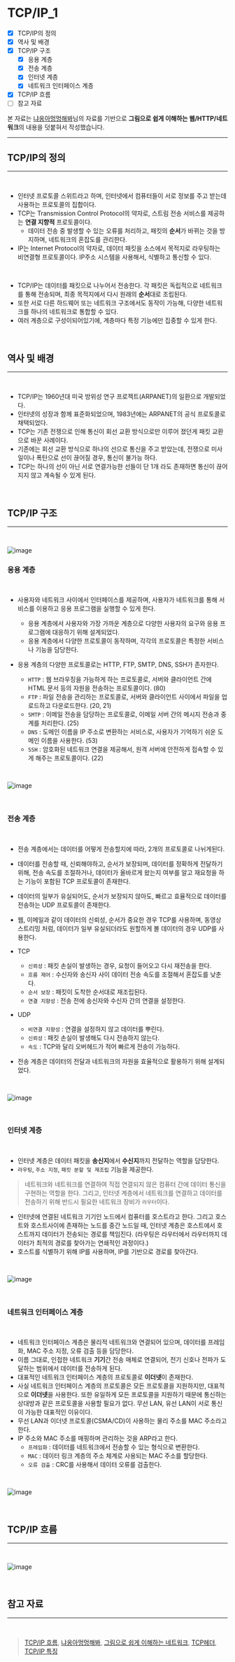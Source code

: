 # TCP/IP_1

- [x] TCP/IP의 정의
- [x] 역사 및 배경
- [x] TCP/IP 구조
  - [x] 응용 계층
  - [x] 전송 계층
  - [x] 인터넷 계층
  - [x] 네트워크 인터페이스 계층
- [x] TCP/IP 흐름
- [ ] 참고 자료

본 자료는 [냐옹아멍멍해봐](https://better-together.tistory.com/82?category=887984)님의 자료를 기반으로 **그림으로 쉽게 이해하는 웹/HTTP/네트워크**의 내용을 덧붙혀서 작성했습니다.

---

## TCP/IP의 정의

---

<br/>

- 인터넷 프로토콜 스위트라고 하며, 인터넷에서 컴퓨터들이 서로 정보를 주고 받는데 사용하는 프로토콜의 집합이다.
- TCP는 Transmission Control Protocol의 약자로, 스트림 전송 서비스를 제공하는 **연결 지향적** 프로토콜이다.
  - 데이터 전송 중 발생할 수 있는 오류를 처리하고, 패킷의 **순서**가 바뀌는 것을 방지하며, 네트워크의 혼잡도를 관리한다.
- IP는 Internet Protocol의 약자로, 데이터 패킷을 소스에서 목적지로 라우팅하는 비연결형 프로토콜이다. IP주소 시스템을 사용해서, 식별하고 통신할 수 있다.

<br/>

- TCP/IP는 데이터를 패킷으로 나누어서 전송한다. 각 패킷은 독립적으로 네트워크를 통해 전송되며, 최종 목적지에서 다시 원래의 **순서**대로 조립된다.
- 또한 서로 다른 하드웨어 또는 네트워크 구조에서도 동작이 가능해, 다양한 네트워크를 하나의 네트워크로 통합할 수 있다.
- 여러 계층으로 구성이되어있기에, 계층마다 특정 기능에만 집중할 수 있게 한다.

<br/>

## 역사 및 배경

---

<br/>

- TCP/IP는 1960년대 미국 방위성 연구 프로젝트(ARPANET)의 일환으로 개발되었다.
- 인터넷의 성장과 함께 표준화되었으며, 1983년에는 ARPANET의 공식 프로토콜로 채택되었다.
- TCP는 기존 전쟁으로 인해 통신이 회선 교환 방식으로만 이루어 졌던게 패킷 교환으로 바꾼 사례이다.
- 기존에는 회선 교환 방식으로 하나의 선으로 통신을 주고 받았는데, 전쟁으로 미사일이나 폭탄으로 선이 끊어질 경우, 통신이 불가능 하다.
- TCP는 하나의 선이 아닌 서로 연결가능한 선들이 단 1개 라도 존재하면 통신이 끊어지지 않고 계속될 수 있게 된다.

<br/>

## TCP/IP 구조


---

<br/>

![image](https://user-images.githubusercontent.com/56383948/257676190-28a3d12b-e160-45b3-add3-82d1623162ee.png)


### 응용 계층

<br/>

- 사용자와 네트워크 사이에서 인터페이스를 제공하며, 사용자가 네트워크를 통해 서비스를 이용하고 응용 프로그램을 실행할 수 있게 한다.
  - 응용 계층에서 사용자와 가장 가까운 계층으로 다양한 사용자의 요구와 응용 프로그램에 대응하기 위해 설계되었다.
  - 응용 계층에서 다양한 프로토콜이 동작하며, 각각의 프로토콜은 특정한 서비스나 기능을 담당한다.

- 응용 계층의 다양한 프로토콜로는 HTTP, FTP, SMTP, DNS, SSH가 존자한다.
  - `HTTP` : 웹 브라우징을 가능하게 하는 프로토콜로, 서버와 클라이언트 간에 HTML 문서 등의 자원을 전송하는 프로토콜이다. (80)
  - `FTP` : 파일 전송을 관리하는 프로토콜로, 서버와 클라이언트 사이에서 파일을 업로드하고 다운로드한다. (20, 21)
  - `SMTP` : 이메일 전송을 담당하는 프로토콜로, 이메일 서버 간의 메시지 전송과 중계를 처리한다. (25)
  - `DNS` : 도메인 이름을 IP 주소로 변환하는 서비스로, 사용자가 기억하기 쉬운 도메인 이름을 사용한다. (53)
  - `SSH` : 암호화된 네트워크 연결을 제공해서, 원격 서버에 안전하게 접속할 수 있게 해주는 프로토콜이다. (22)

<br/>

![image](https://user-images.githubusercontent.com/56383948/261039093-d6500aee-ea5f-4270-a1fd-d3a9e65cd170.png)


<br/>

### 전송 계층

<br/>

- 전송 계층에서는 데이터를 어떻게 전송할지에 따라, 2개의 프로토콜로 나뉘게된다.
- 데이터를 전송할 때, 신뢰해야하고, 순서가 보장되며, 데이터를 정확하게 전달하기 위해, 전송 속도를 조절하거나, 데이터가 올바르게 왔는지 여부를 알고 재요청을 하는 기능이 포함된 TCP 프로토콜이 존재한다.
- 데이터의 일부가 유실되어도, 순서가 보장되지 않아도, 빠르고 효율적으로 데이터를 전송하는 UDP 프로토콜이 존재한다.
- 웹, 이메일과 같이 데이터의 신뢰성, 순서가 중요한 경우 TCP를 사용하며, 동영상 스트리밍 처럼, 데이터가 일부 유실되더라도 원할하게 볼 데이터의 경우 UDP를 사용한다.

- TCP
  - `신뢰성` : 패킷 손실이 발생하는 경우, 요청이 들어오고 다시 재전송을 한다.
  - `흐름 제어` : 수신자와 송신자 사이 데이터 전송 속도를 조절해서 혼잡도를 낮춘다.
  - `순서 보장` : 패킷이 도착한 순서대로 재조립된다.
  - `연결 지향성` : 전송 전에 송신자와 수신자 간의 연결을 설정한다.
- UDP
  - `비연결 지향성` : 연결을 설정하지 않고 데이터를 뿌린다.
  - `신뢰성` : 패킷 손실이 발생해도 다시 전송하지 않는다.
  - `속도` : TCP와 달리 오버헤드가 적어 빠르게 전송이 가능하다.

- 전송 계층은 데이터의 전달과 네트워크의 자원을 효율적으로 활용하기 위해 설계되었다.

<br/>

![image](https://user-images.githubusercontent.com/56383948/261040787-9bac46f0-68cd-4c84-8ea6-6117425cd721.png)


<br/>

### 인터넷 계층

<br/>

- 인터넷 계층은 데이터 패킷을 **송신지**에서 **수신지**까지 전달하는 역할을 담당한다.
- `라우팅`, `주소 지정`, `패킷 분할 및 재조립` 기능을 제공한다. 

> 네트워크와 네트워크를 연결하여 직접 연결되지 않은 컴퓨터 간에 데이터 통신을 구현하는 역할을 한다. 그리고, 인터넷 계층에서 네트워크를 연결하고 데이터를 전송하기 위해 반드시 필요한 네트워크 장비가 `라우터`이다.

- 인터넷에 연결된 네트워크 기기인 노드에서 컴퓨터를 호스트라고 한다. 그리고 호스트와 호스트사이에 존재하는 노드를 중간 노드일 때, 인터넷 계층은 호스트에서 호스트까지 데이터가 전송되는 경로를 책임진다. (라우팅은 라우터에서 라우터까지 데이터가 최적의 경로를 찾아가는 연쇄적인 과정이다.)
- 호스트를 식별하기 위해 IP를 사용하며, IP를 기반으로 경로를 찾아간다.


<br/>

![image](https://user-images.githubusercontent.com/56383948/261044054-de0cab9f-bddb-4c72-b4be-e6fd47266431.png)


<br/>

### 네트워크 인터페이스 계층

<br/>

- 네트워크 인터페이스 계층은 물리적 네트워크와 연결되어 있으며, 데이터를 프레임화, MAC 주소 지정, 오류 검출 등을 담당한다.
- 이름 그대로, 인접한 네트워크 **기기**간 전송 매체로 연결되어, 전기 신호나 전파가 도달하는 범위에서 데이터를 전송하게 된다.
- 대표적인 네트워크 인터페이스 계층의 프로토콜로 **이더넷**이 존재한다.
- 사실 네트워크 인터페이스 계층의 프로토콜은 모든 프로토콜을 지원하지만, 대표적으로 **이더넷**을 사용한다. 또한 유일하게 모든 프로토콜을 지원하기 때문에 통신하는 상대방과 같은 프로토콜을 사용할 필요가 없다. 무선 LAN, 유선 LAN이 서로 통신이 가능한 대표적인 이유이다.
- 무선 LAN과 이더넷 프로토콜(CSMA/CD)이 사용하는 물리 주소를 MAC 주소라고 한다.
- IP 주소와 MAC 주소를 매핑하며 관리하는 것을 ARP라고 한다.
  - `프레임화` : 데이터를 네트워크에서 전송할 수 있는 형식으로 변환한다.
  - `MAC` : 데이터 링크 계층의 주소 체계로 사용되는 MAC 주소를 할당한다.
  - `오류 검출` : CRC를 사용해서 데이터 오류를 검출한다.

<br/>

![image](https://user-images.githubusercontent.com/56383948/261046662-6226d616-f56b-4617-b9ec-462e1c4aeadf.png)

<br/>

## TCP/IP 흐름

---

<br/>

![image](https://user-images.githubusercontent.com/56383948/261050845-a31ade0a-5953-4032-82d0-12476e66d9e6.png)


<br/>

## 참고 자료

---

<br/>

> [TCP/IP 흐름](https://docs.oracle.com/cd/E38901_01/html/E38894/ipov-29.html#ipov-100), [냐옹아멍멍해봐](https://better-together.tistory.com/89), [그림으로 쉽게 이해하는 네트워크](https://www.yes24.com/Product/Goods/118547742), [TCP헤더](https://evan-moon.github.io/2019/11/10/header-of-tcp/), [TCP/IP 특징](https://codedragon.tistory.com/4092)

<br/>